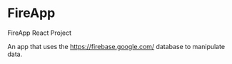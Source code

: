 # FireApp

FireApp React Project

An app that uses the https://firebase.google.com/ database to manipulate data.
